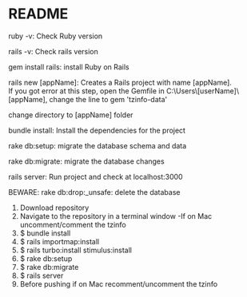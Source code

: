 # README

ruby -v: Check Ruby version

rails -v: Check rails version

gem install rails: install Ruby on Rails

rails new [appName]: Creates a Rails project with name [appName]. </br>
If you got error at this step, open the Gemfile in C:\Users\\[userName]\\[appName], change the line to gem 'tzinfo-data'

change directory to [appName] folder 

bundle install: Install the dependencies for the project

rake db:setup: migrate the database schema and data

rake db:migrate: migrate the database changes

rails server: Run project and check at localhost:3000

BEWARE: rake db:drop:_unsafe: delete the database

1) Download repository
2) Navigate to the repository in a terminal window
-If on Mac uncomment/comment the tzinfo
3) $ bundle install
4) $ rails importmap:install 
5) $ rails turbo:install stimulus:install
6) $ rake db:setup
7) $ rake db:migrate
8) $ rails server
9) Before pushing if on Mac recomment/uncomment the tzinfo
